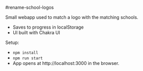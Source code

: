 #rename-school-logos

Small webapp used to match a logo with the matching schools.

- Saves to progress in localStorage
- UI built with Chakra UI

Setup:
- `npm install`
- `npm run start`
- App opens at http://localhost:3000 in the browser.
